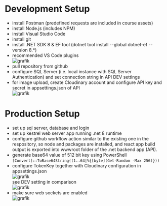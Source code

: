 # Development Setup

- install Postman (predefined requests are included in course assets)
- install Node.js (includes NPM)
- install Visual Studio Code
- install git
- install .NET SDK 8 & EF tool (dotnet tool install --global dotnet-ef --version 8.*)
- recommended VS Code plugins  
![grafik](https://github.com/user-attachments/assets/e3d9b918-2e98-4fe2-8caf-517b0d8cacc2)
- pull repository from github
- configure SQL Server (i.e. local instance with SQL Server Authentication) and set connection string in API DEV settings
- for image upload, create Cloudinary account and configure API key and secret in appsettings.json of API  
![grafik](https://github.com/user-attachments/assets/ee07c9e0-cf0f-4787-a1c5-056516cfb7f8)

# Production Setup

- set up sql server, database and login
- set up kestrel web server app running .net 8 runtime
- configure github workflow action similar to the existing one in the respository, so node and packages are installed, and react app build output is exported into wwwroot folder of the .net backend app (API). 
- generate base64 value of 512 bit key using PowerShell  
`[Convert]::ToBase64String((1..64|%{[byte](Get-Random -Max 256)}))`
- configure TokenKey together with Cloudinary configuration in appsettings.json  
![grafik](https://github.com/user-attachments/assets/5ad114ea-1b6b-438f-88e7-8cefb56f2107)  
see DEV setting in comparison  
![grafik](https://github.com/user-attachments/assets/3c56779e-38f8-4a28-a17a-12ac22f3411f)
- make sure web sockets are enabled  
![grafik](https://github.com/user-attachments/assets/db006b05-9a26-4edf-9595-671db9671be6)
